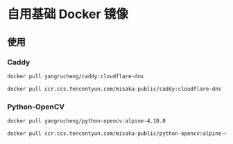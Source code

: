 # 自用基础 Docker 镜像

## 使用

### Caddy

```bash
docker pull yangrucheng/caddy:cloudflare-dns
```

```bash
docker pull ccr.ccs.tencentyun.com/misaka-public/caddy:cloudflare-dns
```

### Python-OpenCV

```bash
docker pull yangrucheng/python-opencv:alpine-4.10.0
```

```bash
docker pull ccr.ccs.tencentyun.com/misaka-public/python-opencv:alpine-4.10.0
```